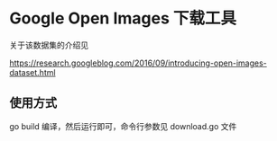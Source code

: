 # Google Open Images 下载工具

关于该数据集的介绍见

https://research.googleblog.com/2016/09/introducing-open-images-dataset.html

## 使用方式

go build 编译，然后运行即可，命令行参数见 download.go 文件
